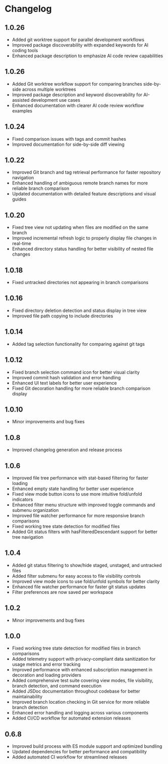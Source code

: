 # Changelog

## 1.0.26
- Added git worktree support for parallel development workflows
- Improved package discoverability with expanded keywords for AI coding tools
- Enhanced package description to emphasize AI code review capabilities

## 1.0.26
- Added Git worktree workflow support for comparing branches side-by-side across multiple worktrees
- Improved package description and keyword discoverability for AI-assisted development use cases
- Enhanced documentation with clearer AI code review workflow examples

## 1.0.24

- Fixed comparison issues with tags and commit hashes
- Improved documentation for side-by-side diff viewing

## 1.0.22

- Improved Git branch and tag retrieval performance for faster repository navigation
- Enhanced handling of ambiguous remote branch names for more reliable branch comparison
- Updated documentation with detailed feature descriptions and visual guides

## 1.0.20

- Fixed tree view not updating when files are modified on the same branch
- Improved incremental refresh logic to properly display file changes in real-time
- Enhanced directory status handling for better visibility of nested file changes

## 1.0.18

- Fixed untracked directories not appearing in branch comparisons

## 1.0.16

- Fixed directory deletion detection and status display in tree view
- Improved file path copying to include directories

## 1.0.14

- Added tag selection functionality for comparing against git tags

## 1.0.12

- Fixed branch selection command icon for better visual clarity
- Improved commit hash validation and error handling
- Enhanced UI text labels for better user experience
- Fixed Git decoration handling for more reliable branch comparison display

## 1.0.10

- Minor improvements and bug fixes

## 1.0.8

- Improved changelog generation and release process

## 1.0.6

- Improved file tree performance with stat-based filtering for faster loading
- Enhanced empty state handling for better user experience
- Fixed view mode button icons to use more intuitive fold/unfold indicators
- Enhanced filter menu structure with improved toggle commands and submenu organization
- Improved file watcher performance for more responsive branch comparisons
- Fixed working tree state detection for modified files
- Added Git status filters with hasFilteredDescendant support for better tree navigation

## 1.0.4

- Added git status filtering to show/hide staged, unstaged, and untracked files
- Added filter submenu for easy access to file visibility controls
- Improved view mode icons to use fold/unfold symbols for better clarity
- Enhanced file watcher performance for faster git status updates
- Filter preferences are now saved per workspace

## 1.0.2

- Minor improvements and bug fixes

## 1.0.0

- Fixed working tree state detection for modified files in branch comparisons
- Added telemetry support with privacy-compliant data sanitization for usage metrics and error tracking
- Improved performance with enhanced subscription management in decoration and loading providers
- Added comprehensive test suite covering view modes, file visibility, branch detection, and command execution
- Added JSDoc documentation throughout codebase for better maintainability
- Improved branch location checking in Git service for more reliable branch detection
- Enhanced error handling and logging across various components
- Added CI/CD workflow for automated extension releases

## 0.6.8

- Improved build process with ES module support and optimized bundling
- Updated dependencies for better performance and compatibility
- Added automated CI workflow for streamlined releases
